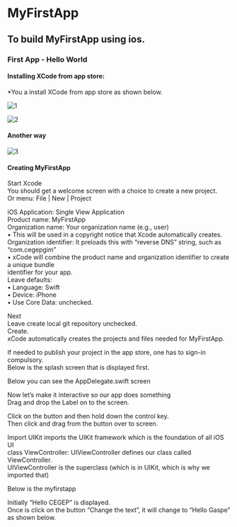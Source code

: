 # MyFirstApp&nbsp;
## To build MyFirstApp using ios.&nbsp;
### First App - Hello World&nbsp;

#### Installing XCode from app store:&nbsp;

*You a install XCode from app store as shown below.<br />

![1](https://user-images.githubusercontent.com/74371450/106769101-9ce4ca80-6662-11eb-97f8-0e1b31071110.jpg)

 ![2](https://user-images.githubusercontent.com/74371450/106769611-27c5c500-6663-11eb-833c-11c7bf80fc11.png)
  
#### Another way&nbsp;
 
 ![3](https://user-images.githubusercontent.com/74371450/106769814-63608f00-6663-11eb-8cd7-417d33e61c37.jpg)


 
 
#### Creating MyFirstApp&nbsp;

Start Xcode<br />
You should get a welcome screen with a choice to create a new project.<br />
Or menu: File | New | Project<br />
 
 
iOS Application: Single View Application<br />
Product name: MyFirstApp<br />
Organization name: Your organization name (e.g., user)<br />
• This will be used in a copyright notice that Xcode automatically creates.<br />
Organization identifier: It preloads this with “reverse DNS” string, such as “com.cegepgim”<br />
• xCode will combine the product name and organization identifier to create a unique bundle<br />
identifier for your app.<br />
Leave defaults:<br />
• Language: Swift<br />
• Device: iPhone<br />
• Use Core Data: unchecked.<br />
 
Next<br />
Leave create local git repository unchecked.<br />
Create.<br />
xCode automatically creates the projects and files needed for MyFirstApp.<br />
 
If needed to publish your project in the app store, one has to sign-in compulsory.<br />
Below is the splash screen that is displayed first.<br />
 
Below you can see the AppDelegate.swift screen<br />


 
Now let’s make it interactive so our app does something<br />
Drag and drop the Label on to the screen.<br />
 
 
Click on the button and then hold down the control key.<br />
Then click and drag from the button over to screen.<br />
 
 
 
Import UIKit imports the UIKit framework which is the foundation of all iOS UI<br />
class ViewController: UIViewController defines our class called ViewController.<br />
UIViewController is the superclass (which is in UIKit, which is why we imported that)<br />
 
Below is the myfirstapp<br />
 
 
Initially “Hello CEGEP” is displayed.<br />
Once is click on the button “Change the text”, it will change to “Hello Gaspe” as shown below.<br />
 


